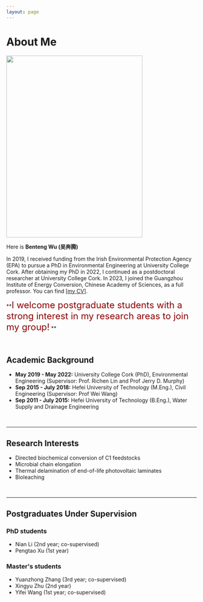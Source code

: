 ```yaml
---
layout: page
---
```


# About Me

<img src="https://bentengwu77.github.io/bentengwu.jpg" class="floatpic" width="360" height="480">

Here is **Benteng Wu (吴奔腾)** 

In 2019, I received funding from the Irish Environmental Protection Agency (EPA) to pursue a PhD in Environmental Engineering at University College Cork. After obtaining my PhD in 2022, I continued as a postdoctoral researcher at University College Cork. In 2023, I joined the Guangzhou Institute of Energy Conversion, Chinese Academy of Sciences, as a full professor. You can find [[my CV](https://bentengwu77.github.io/file/BentengWu-CV-20250126.pdf)].

**<font color='darkred' font size='5'>I welcome postgraduate students with a strong interest in my research areas to join my group!</font> **

<br>

## Academic Background

- **May 2019 - May 2022:** University College Cork (PhD), Environmental Engineering (Supervisor: Prof. Richen Lin and Prof Jerry D. Murphy)
- **Sep 2015 - July 2018:** Hefei University of Technology (M.Eng.), Civil Engineering (Supervisor: Prof Wei Wang)
- **Sep 2011 - July 2015:** Hefei University of Technology (B.Eng.), Water Supply and Drainage Engineering

<br>

---

## Research Interests
- Directed biochemical conversion of C1 feedstocks
- Microbial chain elongation
- Thermal delamination of end-of-life photovoltaic laminates
- Bioleaching

<br>

---

## Postgraduates Under Supervision

### PhD students

- Nian Li (2nd year; co-supervised)
- Pengtao Xu (1st year)

### Master's students

- Yuanzhong Zhang (3rd year; co-supervised)
- Xingyu Zhu (2nd year)
- Yifei Wang (1st year; co-supervised)
